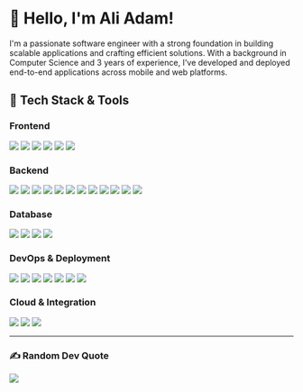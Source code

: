 
# 👋 Hello, I'm Ali Adam!

I'm a passionate software engineer with a strong foundation in building scalable applications and crafting efficient solutions. With a background in Computer Science and 3 years of experience, I've developed and deployed end-to-end applications across mobile and web platforms.
## 🔧 Tech Stack & Tools

### **Frontend**
<img src="https://img.shields.io/badge/React_Native-20232A?style=for-the-badge&logo=react&logoColor=61DAFB"/> <img src="https://img.shields.io/badge/React-20232A?style=for-the-badge&logo=react&logoColor=61DAFB"/>  <img src="https://img.shields.io/badge/Next.js-000000?style=for-the-badge&logo=next.js&logoColor=FFFFFF"/>  <img src="https://img.shields.io/badge/Tailwind_CSS-06B6D4?style=for-the-badge&logo=tailwind-css&logoColor=FFFFFF"/> <img src="https://img.shields.io/badge/React%20Query-FF4154?style=for-the-badge&logo=react-query&logoColor=FFFFFF"/> <img src="https://img.shields.io/badge/Redux-764ABC?style=for-the-badge&logo=redux&logoColor=FFFFFF"/> 

### **Backend**
<img src="https://img.shields.io/badge/Node.js-339933?style=for-the-badge&logo=node.js&logoColor=FFFFFF"/> <img src="https://img.shields.io/badge/Express.js-404D59?style=for-the-badge&logo=express&logoColor=FFFFFF"/> <img src="https://img.shields.io/badge/Socket.io-010101?style=for-the-badge&logo=socket.io&logoColor=FFFFFF"/> <img src="https://img.shields.io/badge/Microservices-6DB33F?style=for-the-badge"/> <img src="https://img.shields.io/badge/JWT-000000?style=for-the-badge&logo=json-web-tokens&logoColor=FFFFFF"/> <img src="https://img.shields.io/badge/Mongoose-880000?style=for-the-badge&logo=mongoose&logoColor=FFFFFF"/> <img src="https://img.shields.io/badge/GraphQL-E10098?style=for-the-badge&logo=graphql&logoColor=FFFFFF"/> <img src="https://img.shields.io/badge/REST-000000?style=for-the-badge&logo=rest&logoColor=FFFFFF"/>  <img src="https://img.shields.io/badge/JWT-000000?style=for-the-badge&logo=json-web-tokens&logoColor=FFFFFF"/> <img src="https://img.shields.io/badge/Mongoose-880000?style=for-the-badge&logo=mongoose&logoColor=FFFFFF"/> <img src="https://img.shields.io/badge/GraphQL-E10098?style=for-the-badge&logo=graphql&logoColor=FFFFFF"/> <img src="https://img.shields.io/badge/REST-000000?style=for-the-badge&logo=rest&logoColor=FFFFFF"/>

### **Database**
<img src="https://img.shields.io/badge/MongoDB-47A248?style=for-the-badge&logo=mongodb&logoColor=FFFFFF"/> <img src="https://img.shields.io/badge/Redis-DC382D?style=for-the-badge&logo=redis&logoColor=FFFFFF"/> <img src="https://img.shields.io/badge/PostgreSQL-336791?style=for-the-badge&logo=postgresql&logoColor=FFFFFF"/> <img src="https://img.shields.io/badge/MySQL-4479A1?style=for-the-badge&logo=mysql&logoColor=FFFFFF"/>

### **DevOps & Deployment**
 <img src="https://img.shields.io/badge/Vercel-000000?style=for-the-badge&logo=vercel&logoColor=FFFFFF"/> <img src="https://img.shields.io/badge/Docker-2496ED?style=for-the-badge&logo=docker&logoColor=FFFFFF"/> <img src="https://img.shields.io/badge/Kubernetes-326CE5?style=for-the-badge&logo=kubernetes&logoColor=FFFFFF"/> <img src="https://img.shields.io/badge/Fastlane-00F200?style=for-the-badge&logo=fastlane&logoColor=FFFFFF"/> <img src="https://img.shields.io/badge/GitHub_Actions-2088FF?style=for-the-badge&logo=github-actions&logoColor=FFFFFF"/> <img src="https://img.shields.io/badge/DigitalOcean-0080FF?style=for-the-badge&logo=digitalocean&logoColor=FFFFFF"/> <img src="https://img.shields.io/badge/CI/CD-007ACC?style=for-the-badge"/>

### **Cloud & Integration**
<img src="https://img.shields.io/badge/AWS-232F3E?style=for-the-badge&logo=amazon-aws&logoColor=FFFFFF"/> <img src="https://img.shields.io/badge/App%20Deployment-FF7139?style=for-the-badge&logo=apple&logoColor=FFFFFF"/> <img src="https://img.shields.io/badge/Google_Cloud-4285F4?style=for-the-badge&logo=google-cloud&logoColor=FFFFFF"/>

---

###

### ✍️ Random Dev Quote
![](https://quotes-github-readme.vercel.app/api?type=horizontal&theme=radical)

<!-- Proudly created with GPRM ( https://gprm.itsvg.in ) -->
